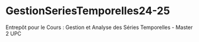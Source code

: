 # GestionSeriesTemporelles24-25
Entrepôt pour le Cours : Gestion et Analyse des Séries Temporelles - Master 2 UPC 
